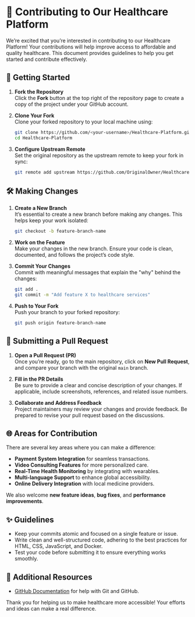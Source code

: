 
# 🌟 Contributing to Our Healthcare Platform

We’re excited that you’re interested in contributing to our Healthcare Platform! Your contributions will help improve access to affordable and quality healthcare. This document provides guidelines to help you get started and contribute effectively.

## 👣 Getting Started

1. **Fork the Repository**  
   Click the **Fork** button at the top right of the repository page to create a copy of the project under your GitHub account.

2. **Clone Your Fork**  
   Clone your forked repository to your local machine using:
   ```bash
   git clone https://github.com/<your-username>/Healthcare-Platform.git
   cd Healthcare-Platform
   ```

3. **Configure Upstream Remote**  
   Set the original repository as the upstream remote to keep your fork in sync:
   ```bash
   git remote add upstream https://github.com/OriginalOwner/Healthcare-Platform.git
   ```

## 🛠 Making Changes

1. **Create a New Branch**  
   It’s essential to create a new branch before making any changes. This helps keep your work isolated:
   ```bash
   git checkout -b feature-branch-name
   ```

2. **Work on the Feature**  
   Make your changes in the new branch. Ensure your code is clean, documented, and follows the project’s code style.

3. **Commit Your Changes**  
   Commit with meaningful messages that explain the "why" behind the changes:
   ```bash
   git add .
   git commit -m "Add feature X to healthcare services"
   ```

4. **Push to Your Fork**  
   Push your branch to your forked repository:
   ```bash
   git push origin feature-branch-name
   ```

## 🚀 Submitting a Pull Request

1. **Open a Pull Request (PR)**  
   Once you’re ready, go to the main repository, click on **New Pull Request**, and compare your branch with the original `main` branch.

2. **Fill in the PR Details**  
   Be sure to provide a clear and concise description of your changes. If applicable, include screenshots, references, and related issue numbers.

3. **Collaborate and Address Feedback**  
   Project maintainers may review your changes and provide feedback. Be prepared to revise your pull request based on the discussions.

## 🌐 Areas for Contribution

There are several key areas where you can make a difference:
- **Payment System Integration** for seamless transactions.
- **Video Consulting Features** for more personalized care.
- **Real-Time Health Monitoring** by integrating with wearables.
- **Multi-language Support** to enhance global accessibility.
- **Online Delivery Integration** with local medicine providers.

We also welcome **new feature ideas**, **bug fixes**, and **performance improvements**.

## ✨ Guidelines

- Keep your commits atomic and focused on a single feature or issue.
- Write clean and well-structured code, adhering to the best practices for HTML, CSS, JavaScript, and Docker.
- Test your code before submitting it to ensure everything works smoothly.


## 📝 Additional Resources

- [GitHub Documentation](https://docs.github.com) for help with Git and GitHub.

Thank you for helping us to make healthcare more accessible! Your efforts and ideas can make a real difference.



